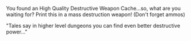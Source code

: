 You found an High Quality Destructive Weapon Cache...so, what are you waiting for? Print this in a mass destruction weapon! (Don't forget ammos)

"Tales say in higher level dungeons you can find even better destructive power..."